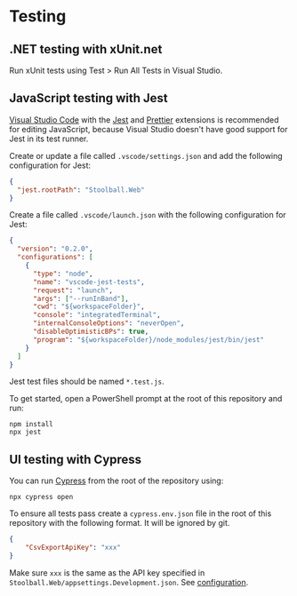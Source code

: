 # Testing

## .NET testing with xUnit.net

Run xUnit tests using Test > Run All Tests in Visual Studio.

## JavaScript testing with Jest

[Visual Studio Code](https://code.visualstudio.com/) with the [Jest](https://marketplace.visualstudio.com/items?itemName=Orta.vscode-jest) and [Prettier](https://marketplace.visualstudio.com/items?itemName=esbenp.prettier-vscode) extensions is recommended for editing JavaScript, because Visual Studio doesn't have good support for Jest in its test runner.

Create or update a file called `.vscode/settings.json` and add the following configuration for Jest:

```json
{
  "jest.rootPath": "Stoolball.Web"
}
```

Create a file called `.vscode/launch.json` with the following configuration for Jest:

```json
{
  "version": "0.2.0",
  "configurations": [
    {
      "type": "node",
      "name": "vscode-jest-tests",
      "request": "launch",
      "args": ["--runInBand"],
      "cwd": "${workspaceFolder}",
      "console": "integratedTerminal",
      "internalConsoleOptions": "neverOpen",
      "disableOptimisticBPs": true,
      "program": "${workspaceFolder}/node_modules/jest/bin/jest"
    }
  ]
}
```

Jest test files should be named `*.test.js`.

To get started, open a PowerShell prompt at the root of this repository and run:

```pwsh
npm install
npx jest
```

## UI testing with Cypress

You can run [Cypress](https://www.cypress.io/) from the root of the repository using:

```pwsh
npx cypress open
```

To ensure all tests pass create a `cypress.env.json` file in the root of this repository with the following format. It will be ignored by git.

```json
{
    "CsvExportApiKey": "xxx"
}
```

Make sure `xxx` is the same as the API key specified in `Stoolball.Web/appsettings.Development.json`. See [configuration](Configuration.md).
